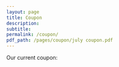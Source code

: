```yaml
---
layout: page
title: Coupon
description:
subtitle:
permalink: /coupon/
pdf_path: /pages/coupon/july coupon.pdf
---
```



Our current coupon:
